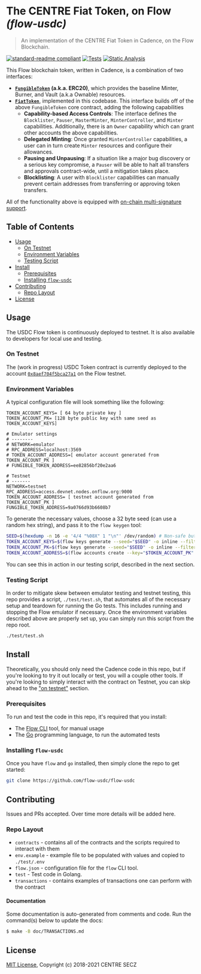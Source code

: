 # The CENTRE Fiat Token, on Flow _(flow-usdc)_

> An implementation of the CENTRE Fiat Token in Cadence, on the Flow Blockchain.

<!-- markdownlint-configure-file { "MD013": { "line_length": 100 } } -->

[![standard-readme compliant](https://img.shields.io/badge/readme%20style-standard-lightgreen.svg?style=flat-square)](https://github.com/RichardLitt/standard-readme)
[![Tests](https://github.com/flow-usdc/flow-usdc/actions/workflows/tests-main.yml/badge.svg)](https://github.com/flow-usdc/flow-usdc/actions/workflows/tests-main.yml)
[![Static Analysis](https://github.com/flow-usdc/flow-usdc/actions/workflows/static-analysis.yml/badge.svg)](https://github.com/flow-usdc/flow-usdc/actions/workflows/static-analysis.yml)

<!-- TODO: Banner? -->

This Flow blockchain token, written in Cadence, is a combination of two interfaces:

* **[`FungibleToken`] (a.k.a. ERC20)**, which provides the baseline Minter, Burner, and Vault
(a.k.a Ownable) resources.
* **[`FiatToken`]**, implemented in this codebase. This interface builds off of the above
`FungibleToken` core contract, adding the following capabilities
  * **Capability-based Access Controls**: The interface defines the `Blocklister`, `Pauser`,
  `MasterMinter`, `MinterController`, and `Minter` capabilities. Additionally, there is an `Owner`
  capability which can grant other accounts the above capabilities.
  * **Delegated Minting**: Once granted `MinterController` capabilities, a user can in turn create
  `Minter` resources and configure their allowances.
  * **Pausing and Unpausing**: If a situation like a major bug discovery or a serious key
  compromise, a `Pauser` will be able to halt all transfers and approvals contract-wide, until a
  mitigation takes place.
  * **Blocklisting**: A user with `Blocklister` capabilities can manually prevent certain addresses
  from transferring or approving token transfers.

All of the functionality above is equipped with [on-chain multi-signature support].

[`FiatToken`]: https://github.com/flow-usdc/flow-usdc/blob/main/contracts/FiatTokenInterface.cdc
[`FungibleToken`]: https://docs.onflow.org/core-contracts/fungible-token/
[on-chain multi-signature support]: https://github.com/flow-hydraulics/onchain-multisig

## Table of Contents

* [Usage](#usage)
  * [On Testnet](#on-testnet)
  * [Environment Variables](#environment-variables)
  * [Testing Script](#testing-script)
* [Install](#install)
  * [Prerequisites](#prerequisites)
  * [Installing `flow-usdc`](#installing-flow-usdc)
* [Contributing](#contributing)
  * [Repo Layout](#repo-layout)
* [License](#license)

## Usage

The USDC Flow token is continuously deployed to testnet. It is also available to developers
for local use and testing.

### On Testnet

The (work in progress) USDC Token contract is currently deployed to the account
[`0x8aef704f5bca27a1`](https://flow-view-source.com/testnet/account/0x8aef704f5bca27a1/) on the
Flow testnet.

<!-- TODO: Examples -->

### Environment Variables

A typical configuration file will look something like the following:

```shell
TOKEN_ACCOUNT_KEYS= [ 64 byte private key ]
TOKEN_ACCOUNT_PK= [128 byte public key with same seed as TOKEN_ACCOUNT_KEYS]

# Emulator settings
# --------
# NETWORK=emulator
# RPC_ADDRESS=localhost:3569
# TOKEN_ACCOUNT_ADDRESS=[ emulator account generated from TOKEN_ACCOUNT_PK ]
# FUNGIBLE_TOKEN_ADDRESS=ee82856bf20e2aa6

# Testnet
# -------
NETWORK=testnet
RPC_ADDRESS=access.devnet.nodes.onflow.org:9000
TOKEN_ACCOUNT_ADDRESS= [ testnet account generated from TOKEN_ACCOUNT_PK ]
FUNGIBLE_TOKEN_ADDRESS=9a0766d93b6608b7
```

To generate the necessary values, choose a 32 byte seed (can use a random hex string), and
pass it to the `flow keygen` tool:

```bash
SEED=$(hexdump -n 16 -e '4/4 "%08X" 1 "\n"' /dev/random) # Non-safe but usable random numbers
TOKEN_ACCOUNT_KEYS=$(flow keys generate --seed="$SEED" -o inline --filter=Private)
TOKEN_ACCOUNT_PK=$(flow keys generate --seed="$SEED" -o inline --filter=Private)
TOKEN_ACCOUNT_ADDRESS=$(flow accounts create --key="$TOKEN_ACCOUNT_PK" -o inline --filter=Address)
```

You can see this in action in our testing script, described in the next section.

### Testing Script

In order to mitigate skew between emulator testing and testnet testing, this repo provides a
script, `./test/test.sh`, that automates all of the necessary setup and teardown for running the Go
tests. This includes running and stopping the Flow emulator if necessary. Once the environment
variables described above are properly set up, you can simply run this script from the repo
root.

```bash
./test/test.sh
```

## Install

Theoretically, you should only need the Cadence code in this repo, but if you're looking to
try it out locally or test, you will a couple other tools. If you're looking to simply
interact with the contract on Testnet, you can skip ahead to the ["on testnet"](#on-testnet)
section.

### Prerequisites

To run and test the code in this repo, it's required that you install:

* The [Flow CLI](https://docs.onflow.org/flow-cli/) tool, for manual usage
* The [Go](https://golang.org/doc/install) programming language, to run the automated tests

### Installing `flow-usdc`

Once you have `flow` and `go` installed, then simply clone the repo to get started:

```bash
git clone https://github.com/flow-usdc/flow-usdc
```

## Contributing

Issues and PRs accepted. Over time more details will be added here.

### Repo Layout

* `contracts` - contains all of the contracts and the scripts required to interact with them
* `env.example` - example file to be populated with values and copied to `./test/.env`
* `flow.json` - configuration file for the `flow` CLI tool.
* `test` - Test code in Golang.
* `transactions` - contains examples of transactions one can perform with the contract

#### Documentation

Some documentation is auto-generated from comments and code.
Run the command(s) below to update the docs:

```bash
$ make -B doc/TRANSACTIONS.md
```

## License

[MIT License](./LICENSE), Copyright (c) 2018-2021 CENTRE SECZ
